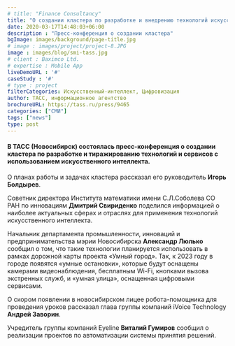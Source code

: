 ```yaml
---
# title: "Finance Consultancy"
title: "О создании кластера по разработке и внедрению технологий искусственного интеллекта"
date: 2020-03-17T14:48:03+06:00
description : "Пресс-конференция о создании кластера"
bgImage: images/background/page-title.jpg
# image : images/project/project-8.JPG
image : images/blog/smi-tass.jpg
# client : Baximco Ltd.
# expertise : Mobile App
liveDemoURL : '#'
caseStudy : '#'
# type : project
filterCategories: Искусственный-интеллект, Цифровизация
author: ТАСС, информационное агентство
brochureURL: https://tass.ru/press/9465
categories: ["СМИ"]
tags: ["news"]
type: post
---
```


#### В ТАСС (Новосибирск) состоялась пресс-конференция о создании кластера по разработке и тиражированию технологий и сервисов с использованием искусственного интеллекта.

О планах работы и задачах кластера рассказал его руководитель **Игорь Болдырев**.

Советник директора Института математики имени С.Л.Соболева СО РАН по инновациям **Дмитрий Свириденко** поделился информацией о наиболее актуальных сферах и отраслях для применения технологий искусственного интеллекта.

Начальник департамента промышленности, инноваций и предпринимательства мэрии Новосибирска **Александр Люлько** сообщил о том, что такие технологии планируется использовать в рамках дорожной карты проекта «Умный город». Так, к 2023 году в городе появятся «умные остановки», которые будут оснащены камерами видеонаблюдения, бесплатным Wi-Fi, кнопками вызова экстренных служб, и «умная улица», оснащенная цифровыми сервисами.

О скором появлении в новосибирском лицее робота-помощника для проведения уроков рассказал глава группы компаний iVoice Technology **Андрей Заворин**.

Учредитель группы компаний Eyeline **Виталий Гумиров** сообщил о реализации проектов по автоматизации системы принятия решений.

